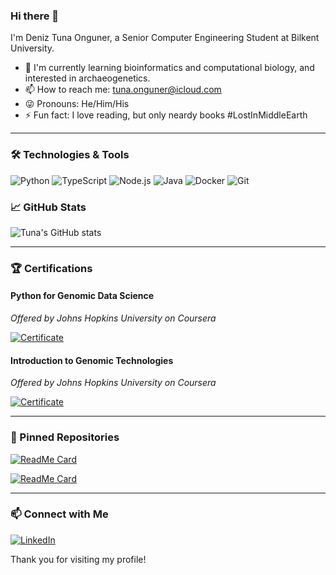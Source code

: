 ### Hi there 👋

I'm Deniz Tuna Onguner, a Senior Computer Engineering Student at Bilkent University.

<!--
**Tuna-Onguner/Tuna-Onguner** is a ✨ _special_ ✨ repository because its `README.md` (this file) appears on your GitHub profile.


- 🔭 I’m currently working on [Project Name](link-to-project) - a brief description of the project.
-->
- 🧬 I'm currently learning bioinformatics and computational biology, and interested in archaeogenetics.
- 📫 How to reach me: [tuna.onguner@icloud.com](mailto:tuna.onguner@icloud.com)
- 😜 Pronouns: He/Him/His
- ⚡ Fun fact: I love reading, but only neardy books #LostInMiddleEarth

---

### 🛠️ Technologies & Tools

![Python](https://img.shields.io/badge/Python-3776AB?style=for-the-badge&logo=python&logoColor=white&style=flat-square)
![TypeScript](https://img.shields.io/badge/TypeScript-3178C6?style=for-the-badge&logo=typescript&logoColor=white&style=flat-square)
![Node.js](https://img.shields.io/badge/Node.js-339933?style=for-the-badge&logo=nodedotjs&logoColor=white&style=flat-square)
![Java](https://img.shields.io/badge/Java-007396?style=for-the-badge&logo=java&logoColor=white&style=flat-square)
![Docker](https://img.shields.io/badge/Docker-2496ED?style=for-the-badge&logo=docker&logoColor=white&style=flat-square)
![Git](https://img.shields.io/badge/Git-F05032?style=for-the-badge&logo=git&logoColor=white&style=flat-square)

### 📈 GitHub Stats

![Tuna's GitHub stats](https://github-readme-stats.vercel.app/api?username=Tuna-Onguner&show_icons=true&theme=dark)

---

### 🏆 Certifications

#### Python for Genomic Data Science
*Offered by Johns Hopkins University on Coursera*

[![Certificate](https://img.shields.io/badge/Certificate-View%20Certificate-blue)](https://www.coursera.org/account/accomplishments/verify/JHDYM7N6S3JR)

#### Introduction to Genomic Technologies
*Offered by Johns Hopkins University on Coursera*

[![Certificate](https://img.shields.io/badge/Certificate-View%20Certificate-blue)](https://www.coursera.org/account/accomplishments/verify/YPZAG3BTD73Q)

---

### 📌 Pinned Repositories

[![ReadMe Card](https://github-readme-stats.vercel.app/api/pin/?username=Tuna-Onguner&repo=Bilkent&theme=dark)](https://github.com/Tuna-Onguner/Bilkent)

[![ReadMe Card](https://github-readme-stats.vercel.app/api/pin/?username=Tuna-Onguner&repo=Alkahest&theme=dark)](https://github.com/Tuna-Onguner/Alkahest)

---

### 📫 Connect with Me

[![LinkedIn](https://img.shields.io/badge/LinkedIn-0077B5?style=for-the-badge&logo=linkedin&logoColor=white&style=flat-square)](https://www.linkedin.com/in/tuna-onguner/)


Thank you for visiting my profile!
